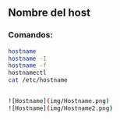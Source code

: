 ## Nombre del host

### Comandos:
```bash
hostname
hostname -I
hostname -f
hostnamectl
cat /etc/hostname


![Hostname](img/Hostname.png)
![Hostname](img/Hostname2.png)
